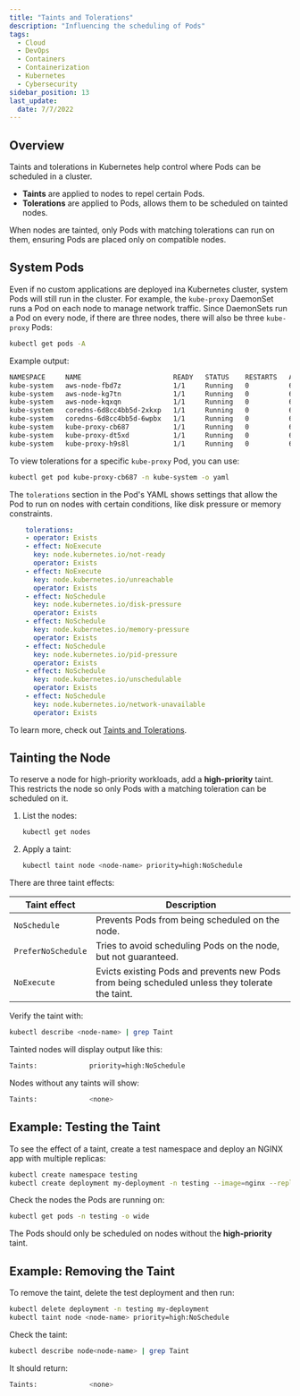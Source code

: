 ```yaml
---
title: "Taints and Tolerations"
description: "Influencing the scheduling of Pods"
tags:
  - Cloud
  - DevOps
  - Containers
  - Containerization
  - Kubernetes
  - Cybersecurity
sidebar_position: 13
last_update:
  date: 7/7/2022
---
```



## Overview

Taints and tolerations in Kubernetes help control where Pods can be scheduled in a cluster.

- **Taints** are applied to nodes to repel certain Pods.
- **Tolerations** are applied to Pods, allows them to be scheduled on tainted nodes.

When nodes are tainted, only Pods with matching tolerations can run on them, ensuring Pods are placed only on compatible nodes.

## System Pods

Even if no custom applications are deployed ina Kubernetes cluster, system Pods will still run in the cluster. For example, the `kube-proxy` DaemonSet runs a Pod on each node to manage network traffic. Since DaemonSets run a Pod on every node, if there are three nodes, there will also be three `kube-proxy` Pods:

```bash
kubectl get pods -A
```

Example output:

```bash
NAMESPACE     NAME                       READY   STATUS    RESTARTS   AGE
kube-system   aws-node-fbd7z             1/1     Running   0          6h40m
kube-system   aws-node-kg7tn             1/1     Running   0          6h40m
kube-system   aws-node-kqxqn             1/1     Running   0          6h40m
kube-system   coredns-6d8cc4bb5d-2xkxp   1/1     Running   0          6h51m
kube-system   coredns-6d8cc4bb5d-6wpbx   1/1     Running   0          6h51m
kube-system   kube-proxy-cb687           1/1     Running   0          6h40m
kube-system   kube-proxy-dt5xd           1/1     Running   0          6h40m
kube-system   kube-proxy-h9s8l           1/1     Running   0          6h40m 
```    

To view tolerations for a specific `kube-proxy` Pod, you can use:

```bash
kubectl get pod kube-proxy-cb687 -n kube-system -o yaml
```

The `tolerations` section in the Pod's YAML shows settings that allow the Pod to run on nodes with certain conditions, like disk pressure or memory constraints.


```yaml
    tolerations:
    - operator: Exists
    - effect: NoExecute
      key: node.kubernetes.io/not-ready
      operator: Exists
    - effect: NoExecute
      key: node.kubernetes.io/unreachable
      operator: Exists
    - effect: NoSchedule
      key: node.kubernetes.io/disk-pressure
      operator: Exists
    - effect: NoSchedule
      key: node.kubernetes.io/memory-pressure
      operator: Exists
    - effect: NoSchedule
      key: node.kubernetes.io/pid-pressure
      operator: Exists
    - effect: NoSchedule
      key: node.kubernetes.io/unschedulable
      operator: Exists
    - effect: NoSchedule
      key: node.kubernetes.io/network-unavailable
      operator: Exists 
```

To learn more, check out [Taints and Tolerations](https://kubernetes.io/docs/concepts/scheduling-eviction/taint-and-toleration/).



## Tainting the Node 

To reserve a node for high-priority workloads, add a **high-priority** taint. This restricts the node so only Pods with a matching toleration can be scheduled on it.

1. List the nodes:

    ```bash
    kubectl get nodes
    ```

2. Apply a taint:

    ```bash
    kubectl taint node <node-name> priority=high:NoSchedule
    ```

There are three taint effects:

Taint effect        | Description |
--------------------|-------------|
`NoSchedule`       | Prevents Pods from being scheduled on the node.   
`PreferNoSchedule` | Tries to avoid scheduling Pods on the node, but not guaranteed. 
`NoExecute`        | Evicts existing Pods and prevents new Pods from being scheduled unless they tolerate the taint.

Verify the taint with:

```bash
kubectl describe <node-name> | grep Taint
```

Tainted nodes will display output like this:

```bash 
Taints:             priority=high:NoSchedule
```

Nodes without any taints will show:

```bash 
Taints:             <none>
```


## Example: Testing the Taint

To see the effect of a taint, create a test namespace and deploy an NGINX app with multiple replicas:

```bash
kubectl create namespace testing
kubectl create deployment my-deployment -n testing --image=nginx --replicas=4
```

Check the nodes the Pods are running on:

```bash
kubectl get pods -n testing -o wide
```

The Pods should only be scheduled on nodes without the **high-priority** taint.


## Example: Removing the Taint 

To remove the taint, delete the test deployment and then run:

```bash
kubectl delete deployment -n testing my-deployment 
kubectl taint node <node-name> priority=high:NoSchedule 
```

Check the taint:

```bash
kubectl describe node<node-name> | grep Taint
```

It should return:

```bash
Taints:             <none> 
```


 

 
